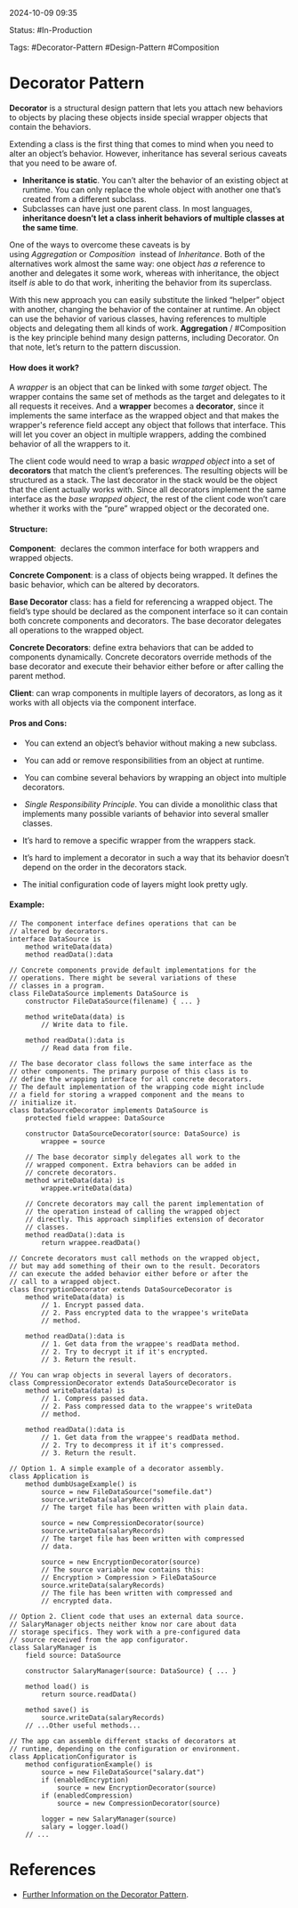 
2024-10-09 09:35

Status: #In-Production

Tags: #Decorator-Pattern #Design-Pattern #Composition

# Decorator Pattern

**Decorator** is a structural design pattern that lets you attach new behaviors to objects by placing these objects inside special wrapper objects that contain the behaviors.

Extending a class is the first thing that comes to mind when you need to alter an object’s behavior. However, inheritance has several serious caveats that you need to be aware of.

- **Inheritance is static**. You can’t alter the behavior of an existing object at runtime. You can only replace the whole object with another one that’s created from a different subclass.
- Subclasses can have just one parent class. In most languages, **inheritance doesn’t let a class inherit behaviors of multiple classes at the same time**.

One of the ways to overcome these caveats is by using _Aggregation_ or _Composition_  instead of _Inheritance_. Both of the alternatives work almost the same way: one object _has a_ reference to another and delegates it some work, whereas with inheritance, the object itself _is_ able to do that work, inheriting the behavior from its superclass.

With this new approach you can easily substitute the linked “helper” object with another, changing the behavior of the container at runtime. An object can use the behavior of various classes, having references to multiple objects and delegating them all kinds of work. **Aggregation** / #Composition is the key principle behind many design patterns, including Decorator. On that note, let’s return to the pattern discussion.

#### How does it work?

A _wrapper_ is an object that can be linked with some _target_ object. The wrapper contains the same set of methods as the target and delegates to it all requests it receives. And a **wrapper** becomes a **decorator**, since it implements the same interface as the wrapped object and that makes the wrapper's reference field accept any object that follows that interface. This will let you cover an object in multiple wrappers, adding the combined behavior of all the wrappers to it.

The client code would need to wrap a basic *wrapped object* into a set of **decorators** that match the client’s preferences. The resulting objects will be structured as a stack. The last decorator in the stack would be the object that the client actually works with. Since all decorators implement the same interface as the *base wrapped object*, the rest of the client code won’t care whether it works with the “pure” wrapped object or the decorated one.

#### Structure:

**Component**:  declares the common interface for both wrappers and wrapped objects.

**Concrete Component**: is a class of objects being wrapped. It defines the basic behavior, which can be altered by decorators.

**Base Decorator** class: has a field for referencing a wrapped object. The field’s type should be declared as the component interface so it can contain both concrete components and decorators. The base decorator delegates all operations to the wrapped object.

**Concrete Decorators**: define extra behaviors that can be added to components dynamically. Concrete decorators override methods of the base decorator and execute their behavior either before or after calling the parent method.

**Client**: can wrap components in multiple layers of decorators, as long as it works with all objects via the component interface.

#### Pros and Cons:

-  You can extend an object’s behavior without making a new subclass.
-  You can add or remove responsibilities from an object at runtime.
-  You can combine several behaviors by wrapping an object into multiple decorators.
-  _Single Responsibility Principle_. You can divide a monolithic class that implements many possible variants of behavior into several smaller classes.

- It’s hard to remove a specific wrapper from the wrappers stack.
- It’s hard to implement a decorator in such a way that its behavior doesn’t depend on the order in the decorators stack.
- The initial configuration code of layers might look pretty ugly.

#### Example:

```
// The component interface defines operations that can be
// altered by decorators.
interface DataSource is
    method writeData(data)
    method readData():data

// Concrete components provide default implementations for the
// operations. There might be several variations of these
// classes in a program.
class FileDataSource implements DataSource is
    constructor FileDataSource(filename) { ... }

    method writeData(data) is
        // Write data to file.

    method readData():data is
        // Read data from file.

// The base decorator class follows the same interface as the
// other components. The primary purpose of this class is to
// define the wrapping interface for all concrete decorators.
// The default implementation of the wrapping code might include
// a field for storing a wrapped component and the means to
// initialize it.
class DataSourceDecorator implements DataSource is
    protected field wrappee: DataSource

    constructor DataSourceDecorator(source: DataSource) is
        wrappee = source

    // The base decorator simply delegates all work to the
    // wrapped component. Extra behaviors can be added in
    // concrete decorators.
    method writeData(data) is
        wrappee.writeData(data)

    // Concrete decorators may call the parent implementation of
    // the operation instead of calling the wrapped object
    // directly. This approach simplifies extension of decorator
    // classes.
    method readData():data is
        return wrappee.readData()

// Concrete decorators must call methods on the wrapped object,
// but may add something of their own to the result. Decorators
// can execute the added behavior either before or after the
// call to a wrapped object.
class EncryptionDecorator extends DataSourceDecorator is
    method writeData(data) is
        // 1. Encrypt passed data.
        // 2. Pass encrypted data to the wrappee's writeData
        // method.

    method readData():data is
        // 1. Get data from the wrappee's readData method.
        // 2. Try to decrypt it if it's encrypted.
        // 3. Return the result.

// You can wrap objects in several layers of decorators.
class CompressionDecorator extends DataSourceDecorator is
    method writeData(data) is
        // 1. Compress passed data.
        // 2. Pass compressed data to the wrappee's writeData
        // method.

    method readData():data is
        // 1. Get data from the wrappee's readData method.
        // 2. Try to decompress it if it's compressed.
        // 3. Return the result.

// Option 1. A simple example of a decorator assembly.
class Application is
    method dumbUsageExample() is
        source = new FileDataSource("somefile.dat")
        source.writeData(salaryRecords)
        // The target file has been written with plain data.

        source = new CompressionDecorator(source)
        source.writeData(salaryRecords)
        // The target file has been written with compressed
        // data.

        source = new EncryptionDecorator(source)
        // The source variable now contains this:
        // Encryption > Compression > FileDataSource
        source.writeData(salaryRecords)
        // The file has been written with compressed and
        // encrypted data.

// Option 2. Client code that uses an external data source.
// SalaryManager objects neither know nor care about data
// storage specifics. They work with a pre-configured data
// source received from the app configurator.
class SalaryManager is
    field source: DataSource

    constructor SalaryManager(source: DataSource) { ... }

    method load() is
        return source.readData()

    method save() is
        source.writeData(salaryRecords)
    // ...Other useful methods...

// The app can assemble different stacks of decorators at
// runtime, depending on the configuration or environment.
class ApplicationConfigurator is
    method configurationExample() is
        source = new FileDataSource("salary.dat")
        if (enabledEncryption)
            source = new EncryptionDecorator(source)
        if (enabledCompression)
            source = new CompressionDecorator(source)

        logger = new SalaryManager(source)
        salary = logger.load()
    // ...
```


# References

- [Further Information on the Decorator Pattern](https://refactoring.guru/design-patterns/decorator).